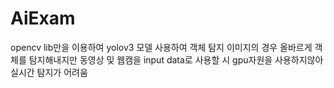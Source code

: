# AiExam

opencv lib만을 이용하여 yolov3 모델 사용하여 객체 탐지
이미지의 경우 올바르게 객체를 탐지해내지만 동영상 및 웹캠을 input data로 사용할 시 gpu자원을 사용하지않아 실시간 탐지가 어려움
